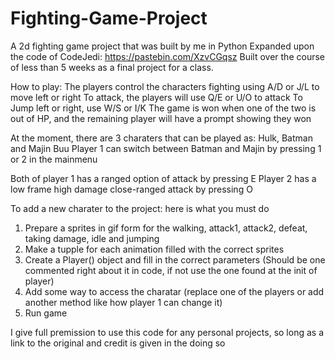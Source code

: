 # Fighting-Game-Project
A 2d fighting game project that was built by me in Python
Expanded upon the code of CodeJedi: https://pastebin.com/XzvCGqsz
Built over the course of less than 5 weeks as a final project for a class.

How to play:
The players control the characters fighting
using A/D or J/L to move left or right
To attack, the players will use Q/E or U/O to attack
To Jump left or right, use W/S or I/K
The game is won when one of the two is out of HP,
and the remaining player will have a prompt showing they won

At the moment, there are 3 charaters that can be played as: Hulk, Batman and Majin Buu
Player 1 can switch between Batman and Majin by pressing 1 or 2 in the mainmenu

Both of player 1 has a ranged option of attack by pressing E
Player 2 has a low frame high damage close-ranged attack by pressing O

To add a new charater to the project: here is what you must do
1. Prepare a sprites in gif form for the walking, attack1, attack2, defeat, taking damage, idle and jumping
2. Make a tupple for each animation filled with the correct sprites
3. Create a Player() object and fill in the correct parameters (Should be one commented right about it in code, if not use the one found at the init of player)
4. Add some way to access the charatar (replace one of the players or add another method like how player 1 can change it) 
5. Run game

I give full premission to use this code for any personal projects,
so long as a link to the original and credit is given in the doing so
